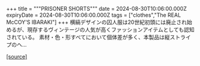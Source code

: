 +++
title = """PRISONER SHORTS"""
date = 2024-08-30T10:06:00.000Z
expiryDate = 2024-08-30T10:06:00.000Z
tags = ["clothes","The REAL McCOY'S IBARAKI"]
+++
横縞デザインの囚人服は20世紀初頭には廃止され始めるが、現存するヴィンテージの人気が高くファッションアイテムとしても認知されている。 素材・色・形すべてにおいて個体差が多く、本製品は縦ストライプのヘ...

[[source]](https://the-realmccoys.ocnk.net/product/650)
